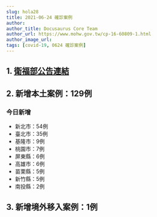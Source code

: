 ```yaml
---
slug: hola28
title: 2021-06-24 確診案例
author: 
author_title: Docusaurus Core Team
author_url: https://www.mohw.gov.tw/cp-16-60809-1.html
author_image_url: 
tags: [covid-19, 0624 確診案例]
---
```


## 1. [衛福部公告連結](https://www.cdc.gov.tw/Bulletin/Detail/3A_GxvlYM4wkYEYTlozw6A?typeid=9)

## 2. 新增本土案例：129例

### 今日新增
* 新北市：54例
* 臺北市：35例
* 基隆市：9例
* 桃園市：7例
* 屏東縣：6例
* 高雄市：6例
* 苗栗縣：5例
* 新竹縣：5例
* 南投縣：2例

## 3. 新增境外移入案例：1例
